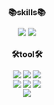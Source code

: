 <div align=center>
      <h3>📚skills📚</h3>
</div>
<div align=center>
 <img src="https://img.shields.io/badge/Python-3776AB?style=flat&logo=Python&logoColor=white"/>
 <img src="https://img.shields.io/badge/C++-8669AE?style=flat&logo=cplusplus&logoColor=white"/>
</div>
 <div align=center>
 <h3>🛠tool🛠</h3>
</div>
<div align=center>
 <img src="https://img.shields.io/badge/Kaggle-20BEFF?style=flat&logo=Kaggle&logoColor=white"/>
 <img src="https://img.shields.io/badge/BurpSuite-0099B0?style=flat&logo=Hotwire&logoColor=white"/>
 <img src="https://img.shields.io/badge/Visualstudio-007ACC?style=flat&logo=visualstudiocode&logoColor=white"/>
</div>
<div align=center>
 <img src="https://img.shields.io/badge/Wireshark-1679A7?style=flat&logo=Wireshark&logoColor=white"/>
 <img src="https://img.shields.io/badge/KaliLinux-20BEFF?style=flat&logo=kalilinux&logoColor=white"/>
 <img src="https://img.shields.io/badge/VMware-607078?style=flat&logo=VMware&logoColor=white"/>
</div>
 <div align=center>
<img src="https://github.com/igeonbs/igeonbs/assets/149852287/b72bc089-e459-496e-96a5-03310fbff7da">
</div>
